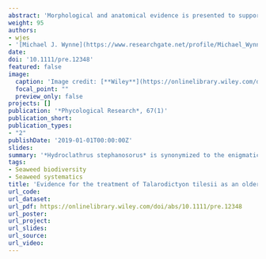 ```yaml
---
abstract: 'Morphological and anatomical evidence is presented to support the taxonomic judgment that *Talarodictyon tilesii* Endlicher is conspecific with *Hydroclathrus stephanosorus* Kraft in Kraft & Abbott. Because the former name has nomenclatural priority over the latter name, *Hydroclathrus tilesii* (Endlicher) comb. nov. is proposed.'
weight: 95
authors:
- wjes
- '[Michael J. Wynne](https://www.researchgate.net/profile/Michael_Wynne)'
date: 
doi: '10.1111/pre.12348'
featured: false
image:
  caption: 'Image credit: [**Wiley**](https://onlinelibrary.wiley.com/doi/abs/10.1111/pre.12348)'
  focal_point: ""
  preview_only: false
projects: []
publication: '*Phycological Research*, 67(1)'
publication_short: 
publication_types:
- "2"
publishDate: '2019-01-01T00:00:00Z'
slides: 
summary: '*Hydroclathrus stephanosorus* is synonymized to the enigmatic seaweed *Talarodictyon tilesii* and a new combined name *Hydroclathrus tilesii* is proposed.'
tags:
- Seaweed biodiversity
- Seaweed systematics
title: 'Evidence for the treatment of Talarodictyon tilesii as an older taxonomic synonym of Hydroclathrus stephanosorus (Scytosiphonaceae, Phaeophyceae)'
url_code:
url_dataset: 
url_pdf: https://onlinelibrary.wiley.com/doi/abs/10.1111/pre.12348
url_poster:
url_project: 
url_slides: 
url_source: 
url_video: 
---
```




